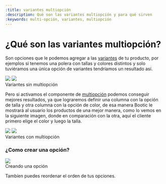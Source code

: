 ```yaml
---
:title: variantes multiopción
:description: Qué son las variantes multiopción y para qué sirven
:keywords: multi-opción, variantes, multiopción
---
```

# ¿Qué son las variantes multiopción?

Son opciones que le podemos agregar a las [variantes](/es/administracion/productos/variantes) de tu producto, por ejemplos si tenemos una polera con tallas y colores distintos y solo tuviéramos una única opción de variantes tendríamos un resultado así.

<div class="captura">
  <div class="c-contenido">
      <img src="/img/admin/no-multi-opcion.png" />
      <img src="/img/admin/no-multi-opcion-vista.png" />
  </div>
  <div class="c-pie">Variantes sin multiopción</div>
</div>

Pero si activamos el componente de [multiopción](https://auth.bootic.net/addons/supervariants) podemos conseguir mejores resultados, ya que lograremos definir una columna con la opción de talla y otra columna con la opción de color, de esa manera Bootic le mostrará al usuario los productos de una mejor manera, como lo vemos en la siguiente imagen, donde en comparación con la otra, aquí el cliente primero elige el color y luego la talla.


<div class="captura">
  <div class="c-contenido">
      <img src="/img/admin/multi-opcion.png" />
      <img src="/img/admin/multi-opcion-vista.png" />
  </div>
  <div class="c-pie">Variantes con multiopción</div>
</div>

### ¿Como crear una opción?

<div class="captura">
  <div class="c-contenido">
      <img src="/img/admin/create_multioption.gif" />
  </div>
  <div class="c-pie">Creando una opción</div>
</div>

Tambíen puedes reordenar el orden de tus opciones.